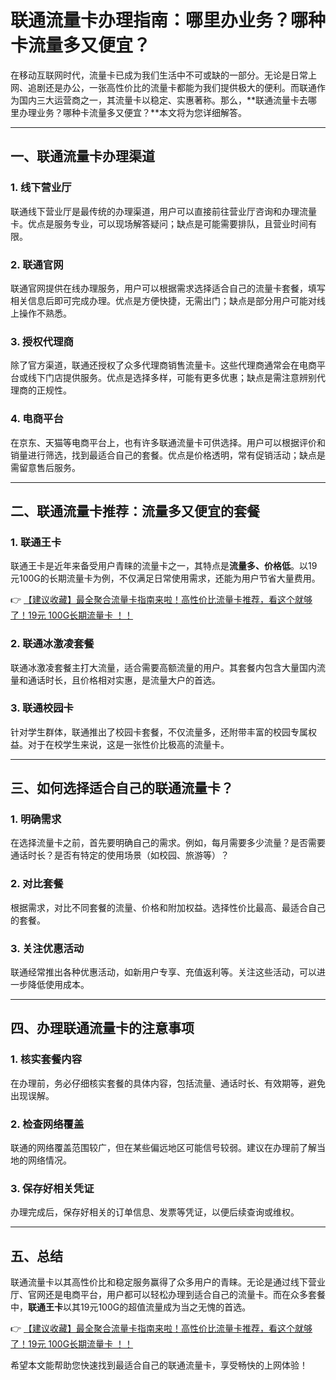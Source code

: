 # 联通流量卡办理指南：哪里办业务？哪种卡流量多又便宜？

在移动互联网时代，流量卡已成为我们生活中不可或缺的一部分。无论是日常上网、追剧还是办公，一张高性价比的流量卡都能为我们提供极大的便利。而联通作为国内三大运营商之一，其流量卡以稳定、实惠著称。那么，**联通流量卡去哪里办理业务？哪种卡流量多又便宜？**本文将为您详细解答。

---

## 一、联通流量卡办理渠道

### 1. 线下营业厅
联通线下营业厅是最传统的办理渠道，用户可以直接前往营业厅咨询和办理流量卡。优点是服务专业，可以现场解答疑问；缺点是可能需要排队，且营业时间有限。

### 2. 联通官网
联通官网提供在线办理服务，用户可以根据需求选择适合自己的流量卡套餐，填写相关信息后即可完成办理。优点是方便快捷，无需出门；缺点是部分用户可能对线上操作不熟悉。

### 3. 授权代理商
除了官方渠道，联通还授权了众多代理商销售流量卡。这些代理商通常会在电商平台或线下门店提供服务。优点是选择多样，可能有更多优惠；缺点是需注意辨别代理商的正规性。

### 4. 电商平台
在京东、天猫等电商平台上，也有许多联通流量卡可供选择。用户可以根据评价和销量进行筛选，找到最适合自己的套餐。优点是价格透明，常有促销活动；缺点是需留意售后服务。

---

## 二、联通流量卡推荐：流量多又便宜的套餐

### 1. 联通王卡
联通王卡是近年来备受用户青睐的流量卡之一，其特点是**流量多、价格低**。以19元100G的长期流量卡为例，不仅满足日常使用需求，还能为用户节省大量费用。

👉 [【建议收藏】最全聚合流量卡指南来啦！高性价比流量卡推荐，看这个就够了！19元 100G长期流量卡 ！！](https://bit.ly/Liuliangka)

### 2. 联通冰激凌套餐
联通冰激凌套餐主打大流量，适合需要高额流量的用户。其套餐内包含大量国内流量和通话时长，且价格相对实惠，是流量大户的首选。

### 3. 联通校园卡
针对学生群体，联通推出了校园卡套餐，不仅流量多，还附带丰富的校园专属权益。对于在校学生来说，这是一张性价比极高的流量卡。

---

## 三、如何选择适合自己的联通流量卡？

### 1. 明确需求
在选择流量卡之前，首先要明确自己的需求。例如，每月需要多少流量？是否需要通话时长？是否有特定的使用场景（如校园、旅游等）？

### 2. 对比套餐
根据需求，对比不同套餐的流量、价格和附加权益。选择性价比最高、最适合自己的套餐。

### 3. 关注优惠活动
联通经常推出各种优惠活动，如新用户专享、充值返利等。关注这些活动，可以进一步降低使用成本。

---

## 四、办理联通流量卡的注意事项

### 1. 核实套餐内容
在办理前，务必仔细核实套餐的具体内容，包括流量、通话时长、有效期等，避免出现误解。

### 2. 检查网络覆盖
联通的网络覆盖范围较广，但在某些偏远地区可能信号较弱。建议在办理前了解当地的网络情况。

### 3. 保存好相关凭证
办理完成后，保存好相关的订单信息、发票等凭证，以便后续查询或维权。

---

## 五、总结

联通流量卡以其高性价比和稳定服务赢得了众多用户的青睐。无论是通过线下营业厅、官网还是电商平台，用户都可以轻松办理到适合自己的流量卡。而在众多套餐中，**联通王卡**以其19元100G的超值流量成为当之无愧的首选。

👉 [【建议收藏】最全聚合流量卡指南来啦！高性价比流量卡推荐，看这个就够了！19元 100G长期流量卡 ！！](https://bit.ly/Liuliangka)

希望本文能帮助您快速找到最适合自己的联通流量卡，享受畅快的上网体验！